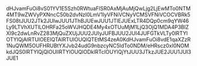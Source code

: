 dHJvamFuOi8vS01YV1E5Szh0RWtuaFlSR0AxMjAuMjQwLjg2LjEwMTo0NTM4MT9wZWVyPXNncC50b2dvNzI0LmV1IyVFNiVCNyVCMSVFNiVCOCVBRk5FS08tJUU2JTk2JUIwJUU1JThBJUEwJUU1JTlEJUExLTR4DQp0cm9qYW46Ly9LTVhXUTlLOHRFa25oWVJHQDE4My4xOTUuMjM1LjQ3OjQ1MDA4P3BlZXI9c2dwLnRvZ283MjQuZXUjJUU2JUIyJUFBJUU2JUI4JUFGTkVLTy0lRTYlOTYlQjAlRTUlOEElQTAlRTUlOUQlQTEtMS4zeA0KdHJvamFuOi8vdE1qaXZzR1NuQWM5OUFHRUBtYXJvb24udG9nbzcyNC5ldTo0NDM/eHRscz0xI0NOMkdJQS0lRTYlQjQlOUIlRTYlOUQlODklRTclOUYlQjYtJUU3JTkzJUE2JUU1JUI3JUE1
